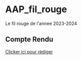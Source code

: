 # AAP_fil_rouge
Le fil rouge de l'annee 2023-2024
## Compte Rendu
<a href="https://drive.google.com/drive/folders/1-SK9pYgYJv536GCWavnuqwAT_g436UYI?usp=drive_link">Clicker ici pour rédiger</a>
